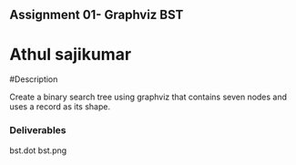 ## Assignment 01- Graphviz BST
# Athul sajikumar


#Description

Create a binary search tree using graphviz that contains seven nodes and uses a record as its shape. 

### Deliverables
bst.dot
bst.png
